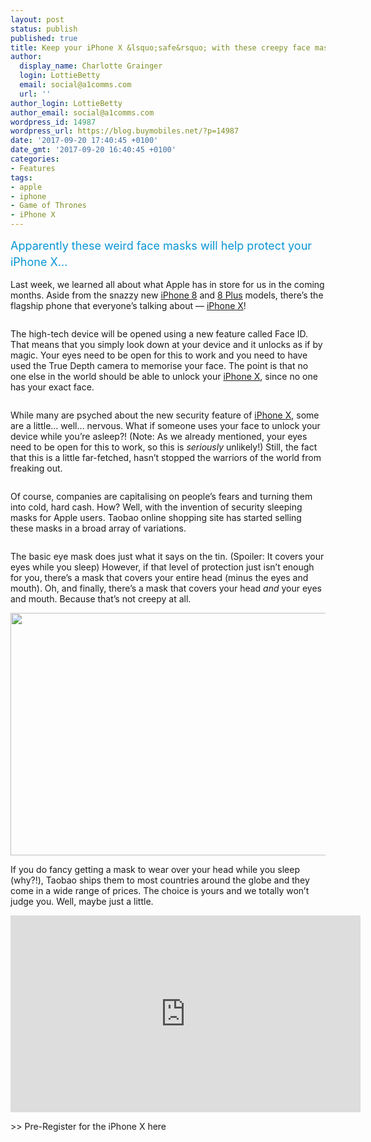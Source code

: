 ```yaml
---
layout: post
status: publish
published: true
title: Keep your iPhone X &lsquo;safe&rsquo; with these creepy face masks
author:
  display_name: Charlotte Grainger
  login: LottieBetty
  email: social@a1comms.com
  url: ''
author_login: LottieBetty
author_email: social@a1comms.com
wordpress_id: 14987
wordpress_url: https://blog.buymobiles.net/?p=14987
date: '2017-09-20 17:40:45 +0100'
date_gmt: '2017-09-20 16:40:45 +0100'
categories:
- Features
tags:
- apple
- iphone
- Game of Thrones
- iPhone X
---
```

<p><span class="postStandFirst" style="color: #0896d5; line-height: 26px; font-size: 18px;">Apparently these weird face masks will help protect your iPhone X&hellip;</span></p>
<p>Last week, we learned all about what Apple has in store for us in the coming months. Aside from the snazzy new <a href="https://www.buymobiles.net/apple/iphone-8-64gb-gold" target="_blank" rel="noopener noreferrer">iPhone 8</a> and <a href="https://www.buymobiles.net/apple/iphone-8-plus-64gb-gold" target="_blank" rel="noopener noreferrer">8 Plus</a> models, there&rsquo;s the flagship phone that everyone&rsquo;s talking about &mdash; <a href="https://www.buymobiles.net/coming-soon/exciting-new-releases" target="_blank" rel="noopener noreferrer">iPhone X</a>!</p>
<p><img class="aligncenter size-full wp-image-14936" src="https://lh3.googleusercontent.com/_UBvRRgO6WLkTyUxDjr5CbdqUDpRgJgJpbMD_RZeSrurZRgZh4_E0_nN3ViFZGiAvNau7tDJ-yTGkiUgY8c6Dj4=s0" alt="" /></p>
<p>The high-tech device will be opened using a new feature called Face ID. That means that you simply look down at your device and it unlocks as if by magic. Your eyes need to be open for this to work and you need to have used the True Depth camera to memorise your face. The point is that no one else in the world should be able to unlock your <a href="https://www.buymobiles.net/coming-soon/exciting-new-releases" target="_blank" rel="noopener noreferrer">iPhone X</a>, since no one has your exact face.</p>
<p><img class="aligncenter size-full wp-image-14990" src="https://lh3.googleusercontent.com/C9iJaKLpVyqrU273843gUc33f8HiDoxClaBWtD8xXoLv9Qw0zAciQUD8J_yyXg3J0PImgXAvAxWEH2xBO4AHW9_a=s0" alt="" /></p>
<p>While many are psyched about the new security feature of <a href="https://www.buymobiles.net/coming-soon/exciting-new-releases" target="_blank" rel="noopener noreferrer">iPhone X</a>, some are a little&hellip; well&hellip; nervous. What if someone uses your face to unlock your device while you&rsquo;re asleep?! (Note: As we already mentioned, your eyes need to be open for this to work, so this is <em>seriously </em>unlikely!) Still, the fact that this is a little far-fetched, hasn&rsquo;t stopped the warriors of the world from freaking out.</p>
<p><img class="aligncenter size-full wp-image-15006" src="https://lh3.googleusercontent.com/AK9ABQkGh_qPTHyjdMV8CiFs9hkQDL3r0wByVLA6p0HcyyU8D3ETQ65I9JLgzowgirAIfG0SJs4CxQLEQ-MGkzZN=s0" alt="" /></p>
<p>Of course, companies are capitalising on people&rsquo;s fears and turning them into cold, hard cash. How? Well, with the invention of security sleeping masks for Apple users. Taobao online shopping site has started selling these masks in a broad array of variations.</p>
<p><img class="aligncenter size-full wp-image-14997" src="https://lh3.googleusercontent.com/ZkJvYYuD9S7l-WGbpLLD2UaxWvENrbD4f4Vk6rWa33TtWHnu844cfDCi2qApc9VpAEeMta2DUeIFO_s9DPbmlRbV=s0" alt="" /></p>
<p>The basic eye mask does just what it says on the tin. (Spoiler: It covers your eyes while you sleep) However, if that level of protection just isn&rsquo;t enough for you, there&rsquo;s a mask that covers your entire head (minus the eyes and mouth). Oh, and finally, there&rsquo;s a mask that covers your head <em>and </em>your eyes and mouth. Because that&rsquo;s not creepy at all.</p>
<p><img class="aligncenter wp-image-14994 size-full" src="https://a1comms-blog-buymobiles.storage.googleapis.com/face-mask.png" alt="" width="640" height="388" /></p>
<p>If you do fancy getting a mask to wear over your head while you sleep (why?!), Taobao ships them to most countries around the globe and they come in a wide range of prices. The choice is yours and we totally won&rsquo;t judge you. Well, maybe just a little.</p>
<p><iframe src="https://www.youtube.com/embed/mW6hFttt_KE" width="560" height="315" frameborder="0" allowfullscreen="allowfullscreen"></iframe></p>
<p>>> Pre-Register for the iPhone X here</p>
